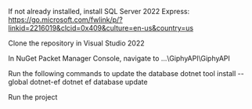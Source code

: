 If not already installed, install SQL Server 2022 Express: https://go.microsoft.com/fwlink/p/?linkid=2216019&clcid=0x409&culture=en-us&country=us

Clone the repository in Visual Studio 2022

In NuGet Packet Manager Console, navigate to ...\GiphyAPI\GiphyAPI

Run the following commands to update the database
dotnet tool install --global dotnet-ef
dotnet ef database update

Run the project